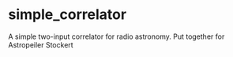 # simple_correlator
A simple two-input correlator for radio astronomy.  Put together for Astropeiler Stockert
